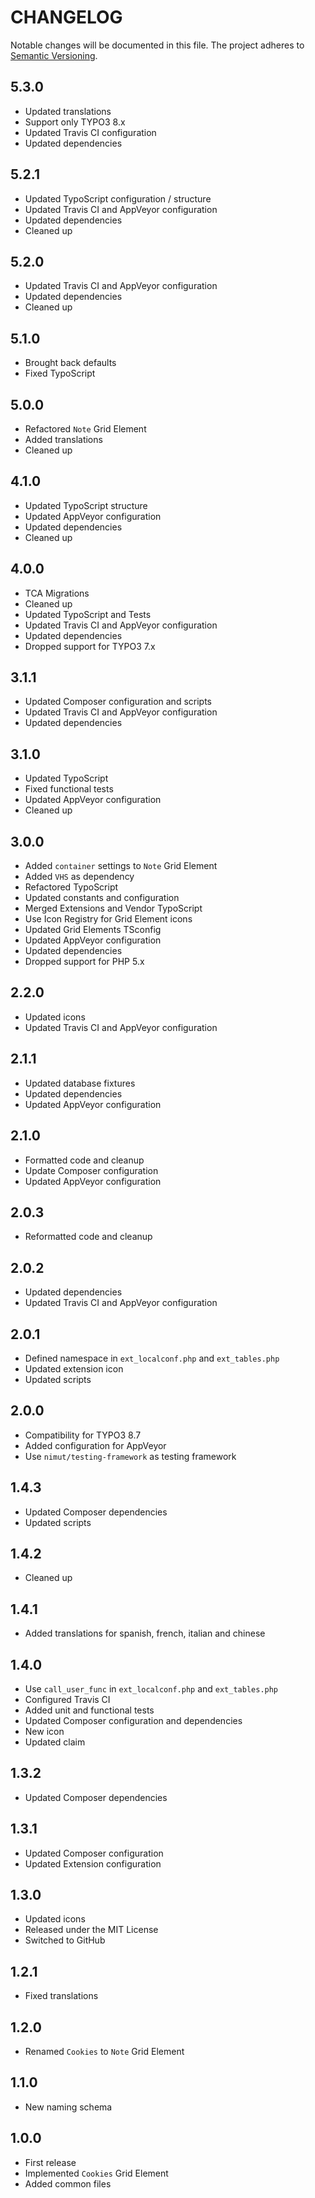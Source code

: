 CHANGELOG
=========

Notable changes will be documented in this file. The project adheres to [Semantic Versioning].

5.3.0
-----

* Updated translations
* Support only TYPO3 8.x
* Updated Travis CI configuration
* Updated dependencies

5.2.1
-----

* Updated TypoScript configuration / structure
* Updated Travis CI and AppVeyor configuration
* Updated dependencies
* Cleaned up

5.2.0
-----

* Updated Travis CI and AppVeyor configuration
* Updated dependencies
* Cleaned up

5.1.0
-----

* Brought back defaults
* Fixed TypoScript

5.0.0
-----

* Refactored `Note` Grid Element
* Added translations
* Cleaned up

4.1.0
-----

* Updated TypoScript structure
* Updated AppVeyor configuration
* Updated dependencies
* Cleaned up

4.0.0
-----

* TCA Migrations
* Cleaned up
* Updated TypoScript and Tests
* Updated Travis CI and AppVeyor configuration
* Updated dependencies
* Dropped support for TYPO3 7.x

3.1.1
-----

* Updated Composer configuration and scripts
* Updated Travis CI and AppVeyor configuration
* Updated dependencies

3.1.0
-----

* Updated TypoScript
* Fixed functional tests
* Updated AppVeyor configuration
* Cleaned up

3.0.0
-----

* Added `container` settings to `Note` Grid Element
* Added `VHS` as dependency
* Refactored TypoScript
* Updated constants and configuration
* Merged Extensions and Vendor TypoScript
* Use Icon Registry for Grid Element icons
* Updated Grid Elements TSconfig
* Updated AppVeyor configuration
* Updated dependencies
* Dropped support for PHP 5.x

2.2.0
-----

* Updated icons
* Updated Travis CI and AppVeyor configuration

2.1.1
-----

* Updated database fixtures
* Updated dependencies
* Updated AppVeyor configuration

2.1.0
-----

* Formatted code and cleanup
* Update Composer configuration
* Updated AppVeyor configuration

2.0.3
-----

* Reformatted code and cleanup

2.0.2
-----

* Updated dependencies
* Updated Travis CI and AppVeyor configuration

2.0.1
-----

* Defined namespace in `ext_localconf.php` and `ext_tables.php`
* Updated extension icon
* Updated scripts

2.0.0
-----

* Compatibility for TYPO3 8.7
* Added configuration for AppVeyor
* Use `nimut/testing-framework` as testing framework

1.4.3
-----

* Updated Composer dependencies
* Updated scripts

1.4.2
-----

* Cleaned up

1.4.1
-----

* Added translations for spanish, french, italian and chinese

1.4.0
-----

* Use `call_user_func` in `ext_localconf.php` and `ext_tables.php`
* Configured Travis CI
* Added unit and functional tests
* Updated Composer configuration and dependencies
* New icon
* Updated claim

1.3.2
-----

* Updated Composer dependencies

1.3.1
-----

* Updated Composer configuration
* Updated Extension configuration

1.3.0
-----

* Updated icons
* Released under the MIT License
* Switched to GitHub

1.2.1
-----

* Fixed translations

1.2.0
-----

* Renamed `Cookies` to `Note` Grid Element

1.1.0
-----

* New naming schema

1.0.0
-----

* First release
* Implemented `Cookies` Grid Element
* Added common files

[Semantic Versioning]: http://semver.org "Semantic Versioning"
